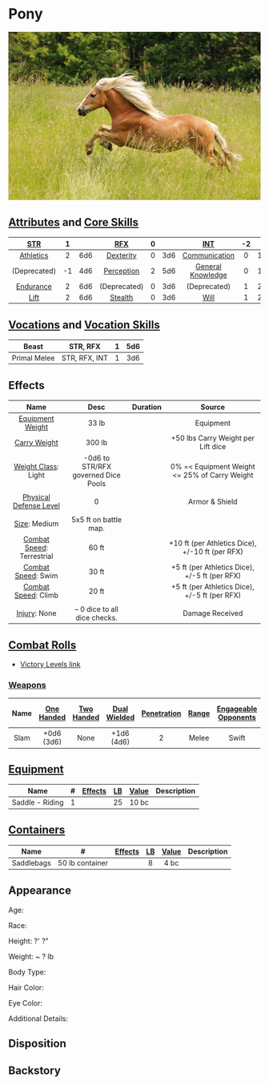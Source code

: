 # Pony

![img](./Pony.png)

## [Attributes](./../../../../../CoreRules/GeneralRules/Attributes.md) and [Core Skills](./../../../../../CoreRules/GeneralRules/CoreSkills.md)

|  [STR](./../../../../../CoreRules/GeneralRules/Attributes.md#strength-str)  | 1 |    |    [RFX](./../../../../../CoreRules/GeneralRules/Attributes.md#reflex-rfx)    | 0 |    |        [INT](./../../../../../CoreRules/GeneralRules/Attributes.md#intelligence-int)        | -2 |    |
| :-----------------------------------------------------------------------: | :-: | :-: | :-------------------------------------------------------------------------: | :-: | :-: | :---------------------------------------------------------------------------------------: | :-: | :-: |
| [Athletics](./../../../../../CoreRules/GeneralRules/CoreSkills.md#athletics) | 2 | 6d6 |  [Dexterity](./../../../../../CoreRules/GeneralRules/CoreSkills.md#dexterity)  | 0 | 3d6 |     [Communication](./../../../../../CoreRules/GeneralRules/CoreSkills.md#communication)     | 0 | 1d6 |
|                               (Deprecated)                               | -1 | 4d6 | [Perception](./../../../../../CoreRules/GeneralRules/CoreSkills.md#perception) | 2 | 5d6 | [General Knowledge](./../../../../../CoreRules/GeneralRules/CoreSkills.md#general-knowledge) | 0 | 1d6 |
| [Endurance](./../../../../../CoreRules/GeneralRules/CoreSkills.md#endurance) | 2 | 6d6 |                                (Deprecated)                                | 0 | 3d6 |                                       (Deprecated)                                       | 1 | 2d6 |
|      [Lift](./../../../../../CoreRules/GeneralRules/CoreSkills.md#lift)      | 2 | 6d6 |    [Stealth](./../../../../../CoreRules/GeneralRules/CoreSkills.md#stealth)    | 0 | 3d6 |              [Will](./../../../../../CoreRules/GeneralRules/CoreSkills.md#will)              | 1 | 2d6 |

## [Vocations](./../../../../../CoreRules/GeneralRules/Vocations.md) and [Vocation Skills](./../../../../../CoreRules/GeneralRules/Vocations.md#vocation-skills)

| Beast        |   STR, RFX   | 1 | 5d6 |
| ------------ | :-----------: | :-: | :-: |
| Primal Melee | STR, RFX, INT | 1 | 3d6 |

## Effects

|                                             Name                                             |                Desc              | Duration |                      Source                      |
| :-------------------------------------------------------------------------------------------: | :---------------------------------: | :------: | :----------------------------------------------: |
|      [Equipment Weight](./../../../../../CoreRules/AdvancedRules/CarryWeight.md#equipment)      |                33 lb                |          |                    Equipment                    |
|       [Carry Weight](./../../../../../CoreRules/AdvancedRules/CarryWeight.md#carry-weight)       |               300 lb               |          |        +50 lbs Carry Weight per Lift dice        |
|  [Weight Class](./../../../../../CoreRules/AdvancedRules/CarryWeight.md#weight-classes): Light  | -0d6 to STR/RFX governed Dice Pools |          |  0% =< Equipment Weight <= 25% of Carry Weight  |
|                                                                                              |                                    |          |                                                  |
|   [Physical Defense Level](./../../../../../CoreRules/CombatRules/Defense.md#physical-defense)   |                  0                  |          |                  Armor & Shield                  |
|                                                                                              |                                    |          |                                                  |
|             [Size](./../../../../../CoreRules/CombatRules/BattleMap.md#size): Medium             |        5x5 ft on battle map.        |          |                                                  |
| [Combat Speed](./../../../../../CoreRules/CombatRules/CombatSpeed.md#combat-speeds): Terrestrial |                60 ft                |          | +10 ft (per Athletics Dice), +/-10 ft (per RFX) |
|    [Combat Speed](./../../../../../CoreRules/CombatRules/CombatSpeed.md#combat-speeds): Swim    |                30 ft                |          |  +5 ft (per Athletics Dice), +/-5 ft (per RFX)  |
|    [Combat Speed](./../../../../../CoreRules/CombatRules/CombatSpeed.md#combat-speeds): Climb    |                20 ft                |          |  +5 ft (per Athletics Dice), +/-5 ft (per RFX)  |
|                                                                                              |                                    |          |                                                  |
|                 [Injury](./../../../../../CoreRules/CombatRules/Injury.md): None                 |    – 0 dice to all dice checks.    |          |                 Damage Received                 |

## [Combat Rolls](./../../../../../CoreRules/CombatRules/CombatRolls.md)

- [Victory Levels link](./../../../../../CoreRules/CombatRules/VictoryLevels.md)

### [Weapons](./../../../../../CoreRules/CombatRules/Weapons.md)

| Name | [One<br />Handed](./../../../../../CoreRules/CombatRules/Weapons.md#one-handed) | [Two<br />Handed](./../../../../../CoreRules/CombatRules/Weapons.md#two-handed) | [Dual<br />Wielded](./../../../../../CoreRules/CombatRules/Weapons.md#dual-wielded) | [Penetration](./../../../../../CoreRules/CombatRules/Penetration.md) | [Range](./../../../../../CoreRules/CombatRules/Range.md) | [Engageable<br />Opponents](./../../../../../CoreRules/CombatRules/EngageableOpponents.md) | [Area Of<br />Effect](./../../../../../CoreRules/CombatRules/AreaOfEffect.md) | [Ammo<br />Type](./../../../../../CoreRules/CombatRules/Ammunitions.md#ammo-type) | [Ammo<br />Per Use](./../../../../../CoreRules/CombatRules/Weapons.md#ammo-per-shot) | [Damage<br />Types](./../../../../../CoreRules/CombatRules/DamageTypes.md) |
| :--: | :--------------------------------------------------------------------------: | :--------------------------------------------------------------------------: | :------------------------------------------------------------------------------: | :---------------------------------------------------------------: | :---------------------------------------------------: | :-------------------------------------------------------------------------------------: | :------------------------------------------------------------------------: | :----------------------------------------------------------------------------: | :-------------------------------------------------------------------------------: | :---------------------------------------------------------------------: |
| Slam |                               +0d6<br />(3d6)                               |                                     None                                     |                                 +1d6<br />(4d6)                                 |                                 2                                 |                         Melee                         |                                          Swift                                          |                                                                            |                                      None                                      |                                                                                  |                                Bludgeon                                |

## [Equipment](./../../../../../CoreRules/AdvancedRules/CarryWeight.md#equipment)

| Name            | # | [Effects](./../../../../../CoreRules/AdvancedRules/EffectsOverview.md) | [LB](./../../../../../CoreRules/AdvancedRules/CarryWeight.md) | [Value](./../../../Items/ItemShop.md#currency) | Description |
| --------------- | :-: | ------------------------------------------------------------------ | :--------------------------------------------------------: | :-----------------------------------------: | ----------- |
| Saddle - Riding | 1 |                                                                    |                             25                             |                    10 bc                    |             |

## [Containers](./../../../../../CoreRules/AdvancedRules/Containers.md)

| Name       |        #        | [Effects](./../../../../../CoreRules/AdvancedRules/EffectsOverview.md) | [LB](./../../../../../CoreRules/AdvancedRules/CarryWeight.md) | [Value](./../../../Items/ItemShop.md#currency) | Description |
| ---------- | :-------------: | ------------------------------------------------------------------ | :--------------------------------------------------------: | :-----------------------------------------: | ----------- |
| Saddlebags | 50 lb container |                                                                    |                             8                             |                    4 bc                    |             |

## Appearance

Age:

Race:

Height: ?' ?"

Weight: ~ ? lb

Body Type:

Hair Color:

Eye Color:

Additional Details:

## Disposition

## Backstory

